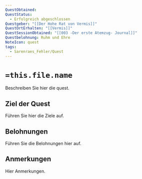 ```yaml
---
QuestObtained: 
QuestStatus:
  - Erfolgreich abgeschlossen
Questgeber: "[[Der Hohe Rat von Vermis]]"
QuestOrtErhalten: "[[Vermis]]"
QuestSessionObtained: "[[003 -Der erste Atemzug- Journal]]"
Questbelohnung: Ruhm und Ehre
NoteIcon: quest
tags:
  - Sarenraes_Fehler/Quest
---
```

# `=this.file.name`
Beschreiben Sie hier die quest.

## Ziel der Quest
Führen Sie hier die Ziele auf.

## Belohnungen
Führen Sie die Belohnungen hier auf.

## Anmerkungen
Hier Anmerkungen.

